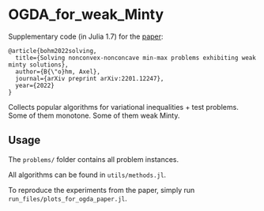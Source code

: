 # OGDA_for_weak_Minty

Supplementary code (in Julia 1.7) for the [paper](https://arxiv.org/abs/2201.12247):
```
@article{bohm2022solving,
  title={Solving nonconvex-nonconcave min-max problems exhibiting weak minty solutions},
  author={B{\"o}hm, Axel},
  journal={arXiv preprint arXiv:2201.12247},
  year={2022}
}
```

Collects popular algorithms for variational inequalities + test problems. Some of them monotone. Some of them weak Minty.

## Usage

The `problems/` folder contains all problem instances.

All algorithms can be found in `utils/methods.jl`.

To reproduce the experiments from the paper, simply run `run_files/plots_for_ogda_paper.jl`.
